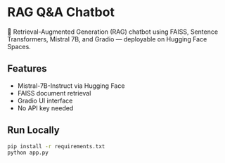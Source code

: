 # RAG Q&A Chatbot

🚀 Retrieval-Augmented Generation (RAG) chatbot using FAISS, Sentence Transformers, Mistral 7B, and Gradio — deployable on Hugging Face Spaces.

## Features
- Mistral-7B-Instruct via Hugging Face
- FAISS document retrieval
- Gradio UI interface
- No API key needed

## Run Locally
```bash
pip install -r requirements.txt
python app.py
